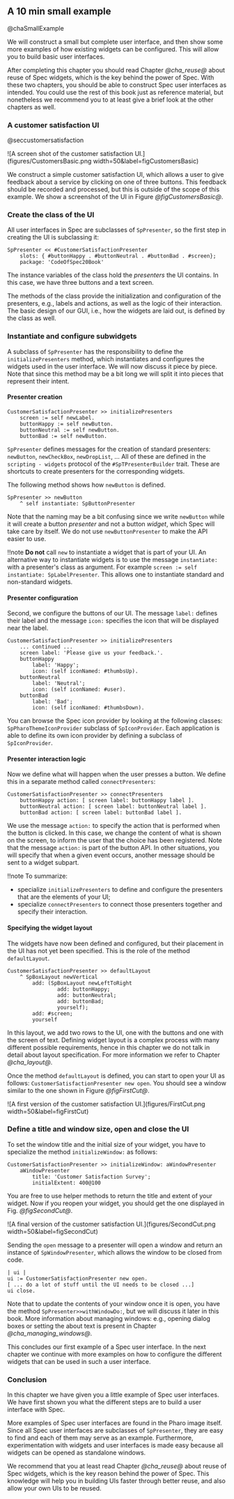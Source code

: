 ## A 10 min small example
@chaSmallExample

We will construct a small but complete user interface, and then show some more examples of how existing widgets can be configured. This will allow you to build basic user interfaces.

After completing this chapter you should read Chapter *@cha_reuse@* about reuse of Spec widgets, which is the key behind the power of Spec. With these two chapters, you should be able to construct Spec user interfaces as intended. You could use the rest of this book just as reference material, but nonetheless we recommend you to at least give a brief look at the other chapters as well.

### A customer satisfaction UI
@seccustomersatisfaction

![A screen shot of the customer satisfaction UI.](figures/CustomersBasic.png width=50&label=figCustomersBasic)

We construct a simple customer satisfaction UI, which allows a user to give feedback about a service by clicking on one of three buttons. This feedback should be recorded and processed, but this is outside of the scope of this example. We show a screenshot of the UI in Figure *@figCustomersBasic@*.


### Create the class of the UI 


All user interfaces in Spec are subclasses of `SpPresenter`, so
the first step in creating the UI is subclassing it:

```
SpPresenter << #CustomerSatisfactionPresenter
    slots: { #buttonHappy . #buttonNeutral . #buttonBad . #screen};
    package: 'CodeOfSpec20Book'
```



The instance variables of the class hold the _presenters_ the UI contains.
In this case, we have three buttons and a text screen.

The methods of the class provide the initialization and configuration of the presenters, e.g.,
labels and actions, as well as the logic of their interaction. The
basic design of our GUI, i.e., how the widgets are laid out, is defined by the class as well.

### Instantiate and configure subwidgets


A subclass of `SpPresenter` has the responsibility to define the `initializePresenters` method,
which instantiates and configures the widgets used in the user interface. We will now discuss it piece by piece.
Note that since this method may be a bit long we will split it into pieces that represent
their intent.

#### Presenter creation

```
CustomerSatisfactionPresenter >> initializePresenters
    screen := self newLabel.
    buttonHappy := self newButton.
    buttonNeutral := self newButton.
    buttonBad := self newButton.
```


`SpPresenter` defines messages for the creation of standard presenters: `newButton`, `newCheckBox`, `newDropList`, ...
All of these are defined in the `scripting - widgets` protocol of the `#SpTPresenterBuilder` trait. These are shortcuts to create presenters for the corresponding widgets.

The following method shows how `newButton` is defined.

```
SpPresenter >> newButton
    ^ self instantiate: SpButtonPresenter
```


Note that the naming may be a bit confusing since we write `newButton` while it
will create a button _presenter_ and not a button _widget_, which Spec will take 
care by itself. We do not use `newButtonPresenter` to make the API easier to use.

!!note **Do not** call `new` to instantiate a widget that is part of your UI. An alternative way to instantiate widgets is to use the message `instantiate:` with a presenter's class as argument. For example `screen := self instantiate: SpLabelPresenter`. This allows one to instantiate standard and non-standard widgets.

#### Presenter configuration

Second, we configure the buttons of our UI. The message `label:` defines their label and the message `icon:` specifies the icon that will be displayed near the label.

```
CustomerSatisfactionPresenter >> initializePresenters
    ... continued ...
    screen label: 'Please give us your feedback.'.
    buttonHappy
        label: 'Happy';
        icon: (self iconNamed: #thumbsUp).
    buttonNeutral
        label: 'Neutral';
        icon: (self iconNamed: #user).
    buttonBad
        label: 'Bad';
        icon: (self iconNamed: #thumbsDown).
```

You can browse the Spec icon provider by looking at the following classes: `SpPharoThemeIconProvider` subclass of `SpIconProvider`.
Each application is able to define its own icon provider by defining a subclass of `SpIconProvider`.



#### Presenter interaction logic

Now we define what will happen when the user presses a button. 
We define this in a separate method called `connectPresenters`: 


```
CustomerSatisfactionPresenter >> connectPresenters
    buttonHappy action: [ screen label: buttonHappy label ].
    buttonNeutral action: [ screen label: buttonNeutral label ].
    buttonBad action: [ screen label: buttonBad label ].
```


We use the message `action:` to specify the action that is performed when the button is clicked. In this case, we change the content of what is shown on the screen, to inform the user that the choice has been registered. Note that the message `action:` is part of the button API. In other situations, you will specify that when a given event occurs, another message should be sent to a widget subpart.

!!note To summarize:

- specialize `initializePresenters` to define and configure the presenters that are the elements of your UI;
- specialize `connectPresenters` to connect those presenters together and specify their interaction.

#### Specifying the widget layout

The widgets have now been defined and configured, but their placement in the UI has not yet been specified. This is the role of the method `defaultLayout`.

```
CustomerSatisfactionPresenter >> defaultLayout
    ^ SpBoxLayout newVertical 
        add: (SpBoxLayout newLeftToRight
                add: buttonHappy;
                add: buttonNeutral;
                add: buttonBad;
                yourself);
        add: #screen;
        yourself
```


In this layout, we add two rows to the UI, one with the buttons and one with the screen of text. Defining widget layout is a complex process with many different possible requirements, hence in this chapter we do not talk in detail about layout specification. For more information we refer to Chapter *@cha_layout@*.


Once the method `defaultLayout` is defined, you can start to open your UI as follows: `CustomerSatisfactionPresenter new open`. You should see a window similar to the one shown in Figure *@figFirstCut@*.

![A first version of the customer satisfaction UI.](figures/FirstCut.png width=50&label=figFirstCut)


### Define a title and window size, open and close the UI


To set the window title and the initial size of your widget, you have to specialize the method `initializeWindow:` as follows: 

```
CustomerSatisfactionPresenter >> initializeWindow: aWindowPresenter    
    aWindowPresenter
        title: 'Customer Satisfaction Survey';
        initialExtent: 400@100
```


You are free to use helper methods to return the title and extent of your widget. Now if you reopen your widget, you should get the one displayed in Fig. *@figSecondCut@*.


![A final version of the customer satisfaction UI.](figures/SecondCut.png width=50&label=figSecondCut)


Sending the `open` message to a presenter will open a window and return an instance of `SpWindowPresenter`, which allows the window to be closed from code.

```
| ui |
ui := CustomerSatisfactionPresenter new open.
[ ... do a lot of stuff until the UI needs to be closed ...]
ui close.
```


Note that to update the contents of your window once it is open, you have the method `SpPresenter>>withWindowDo:`,
but we will discuss it later in this book. More information about managing windows: e.g., opening dialog boxes or setting the about text is present in Chapter *@cha_managing_windows@*.

This concludes our first example of a Spec user interface. In the next chapter we continue with more examples on how to configure the different widgets that can be used in such a user interface.

### Conclusion


In this chapter we have given you a little example of Spec user interfaces. We have first shown you what the different steps are to build a user interface with Spec.

More examples of Spec user interfaces are found in the Pharo image itself. Since all Spec user interfaces are subclasses of `SpPresenter`, they are easy to find and each of them may serve as an example. Furthermore, experimentation with widgets and user interfaces is made easy because all widgets can be opened as standalone windows.

We recommend that you at least read Chapter *@cha_reuse@* about reuse of Spec widgets, which is the key reason behind the power of Spec. This knowledge will help you in building UIs faster through better reuse, and also allow your own UIs to be reused. 
